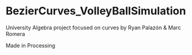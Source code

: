 # BezierCurves_VolleyBallSimulation

University Algebra project focused on curves by Ryan Palazón & Marc Romera

Made in Processing
